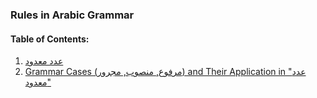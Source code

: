 ### Rules in Arabic Grammar

#### Table of Contents:
1. [عدد معدود](عدد%20معدود/readme.md)
2. [Grammar Cases (مرفوع, منصوب, مجرور) and Their Application in "عدد معدود"](عدد%20معدود/grammar/readme.md)
